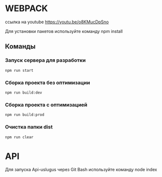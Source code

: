 # WEBPACK

ссылка на youtube
https://youtu.be/o8KMucDpSno

Для установки пакетов используйте команду npm install

## Команды

### Запуск сервера для разработки
```shell
npm run start
```

### Сборка проекта без оптимизации
```shell
npm run build:dev
```

### Сборка проекта с оптимизацией
```shell
npm run build:prod
```

### Очистка папки dist
```shell
npm run clear
```

# API

Для запуска Api-uslugus через Git Bash используйте команду node index

